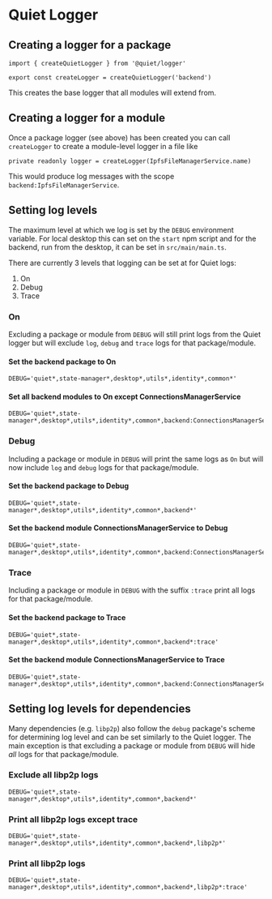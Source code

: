 # Quiet Logger

## Creating a logger for a package

```
import { createQuietLogger } from '@quiet/logger'

export const createLogger = createQuietLogger('backend')
```

This creates the base logger that all modules will extend from.

## Creating a logger for a module

Once a package logger (see above) has been created you can call `createLogger` to create a module-level logger in a file like

```
private readonly logger = createLogger(IpfsFileManagerService.name)
```

This would produce log messages with the scope `backend:IpfsFileManagerService`.

## Setting log levels

The maximum level at which we log is set by the `DEBUG` environment variable.  For local desktop this can set on the `start` npm script and for the backend, run from the desktop, it can be set in `src/main/main.ts`.

There are currently 3 levels that logging can be set at for Quiet logs:

1. On
2. Debug
3. Trace

### On

Excluding a package or module from `DEBUG` will still print logs from the Quiet logger but will exclude `log`, `debug` and `trace` logs for that package/module.

#### Set the backend package to On

```
DEBUG='quiet*,state-manager*,desktop*,utils*,identity*,common*'
```

#### Set all backend modules to On except ConnectionsManagerService

```
DEBUG='quiet*,state-manager*,desktop*,utils*,identity*,common*,backend:ConnectionsManagerService'
```

### Debug

Including a package or module in `DEBUG` will print the same logs as `On` but will now include `log` and `debug` logs for that package/module.

#### Set the backend package to Debug

```
DEBUG='quiet*,state-manager*,desktop*,utils*,identity*,common*,backend*'
```

#### Set the backend module ConnectionsManagerService to Debug

```
DEBUG='quiet*,state-manager*,desktop*,utils*,identity*,common*,backend:ConnectionsManagerService'
```

### Trace

Including a package or module in `DEBUG` with the suffix `:trace` print all logs for that package/module.

#### Set the backend package to Trace

```
DEBUG='quiet*,state-manager*,desktop*,utils*,identity*,common*,backend*:trace'
```

#### Set the backend module ConnectionsManagerService to Trace

```
DEBUG='quiet*,state-manager*,desktop*,utils*,identity*,common*,backend:ConnectionsManagerService:trace'
```

## Setting log levels for dependencies

Many dependencies (e.g. `libp2p`) also follow the `debug` package's scheme for determining log level and can be set similarly to the Quiet logger.  The main exception is that excluding a package or module from `DEBUG` will hide _all_ logs for that package/module.

### Exclude all libp2p logs

```
DEBUG='quiet*,state-manager*,desktop*,utils*,identity*,common*,backend*'
```

### Print all libp2p logs except trace

```
DEBUG='quiet*,state-manager*,desktop*,utils*,identity*,common*,backend*,libp2p*'
```

### Print all libp2p logs

```
DEBUG='quiet*,state-manager*,desktop*,utils*,identity*,common*,backend*,libp2p*:trace'
```
